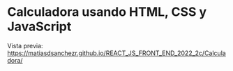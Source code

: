 # Calculadora usando HTML, CSS y JavaScript

Vista previa: <https://matiasdsanchezr.github.io/REACT_JS_FRONT_END_2022_2c/Calculadora/>
